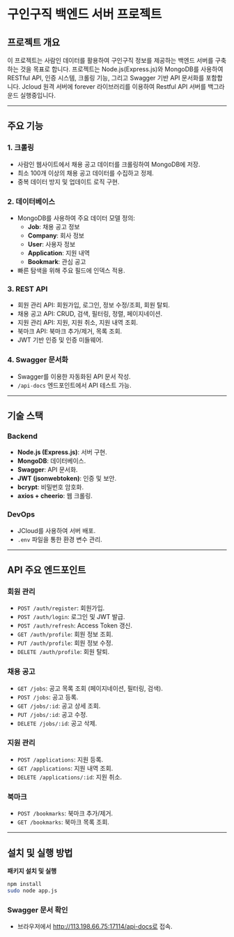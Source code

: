 # 구인구직 백엔드 서버 프로젝트

## 프로젝트 개요

이 프로젝트는 사람인 데이터를 활용하여 구인구직 정보를 제공하는 백엔드 서버를 구축하는 것을 목표로 합니다. 프로젝트는 Node.js(Express.js)와 MongoDB를 사용하여 RESTful API, 인증 시스템, 크롤링 기능, 그리고 Swagger 기반 API 문서화를 포함합니다. Jcloud 원격 서버에 forever 라이브러리를 이용하여 Restful API 서버를 백그라운드 실행중입니다.

---

## 주요 기능

### 1. **크롤링**
- 사람인 웹사이트에서 채용 공고 데이터를 크롤링하여 MongoDB에 저장.
- 최소 100개 이상의 채용 공고 데이터를 수집하고 정제.
- 중복 데이터 방지 및 업데이트 로직 구현.

### 2. **데이터베이스**
- MongoDB를 사용하여 주요 데이터 모델 정의:
  - **Job**: 채용 공고 정보
  - **Company**: 회사 정보
  - **User**: 사용자 정보
  - **Application**: 지원 내역
  - **Bookmark**: 관심 공고
- 빠른 탐색을 위해 주요 필드에 인덱스 적용.

### 3. **REST API**
- 회원 관리 API: 회원가입, 로그인, 정보 수정/조회, 회원 탈퇴.
- 채용 공고 API: CRUD, 검색, 필터링, 정렬, 페이지네이션.
- 지원 관리 API: 지원, 지원 취소, 지원 내역 조회.
- 북마크 API: 북마크 추가/제거, 목록 조회.
- JWT 기반 인증 및 인증 미들웨어.

### 4. **Swagger 문서화**
- Swagger를 이용한 자동화된 API 문서 작성.
- `/api-docs` 엔드포인트에서 API 테스트 가능.

---

## 기술 스택

### **Backend**
- **Node.js (Express.js)**: 서버 구현.
- **MongoDB**: 데이터베이스.
- **Swagger**: API 문서화.
- **JWT (jsonwebtoken)**: 인증 및 보안.
- **bcrypt**: 비밀번호 암호화.
- **axios + cheerio**: 웹 크롤링.

### **DevOps**
- JCloud를 사용하여 서버 배포.
- `.env` 파일을 통한 환경 변수 관리.

---

## API 주요 엔드포인트

### **회원 관리**
- `POST /auth/register`: 회원가입.
- `POST /auth/login`: 로그인 및 JWT 발급.
- `POST /auth/refresh`: Access Token 갱신.
- `GET /auth/profile`: 회원 정보 조회.
- `PUT /auth/profile`: 회원 정보 수정.
- `DELETE /auth/profile`: 회원 탈퇴.

### **채용 공고**
- `GET /jobs`: 공고 목록 조회 (페이지네이션, 필터링, 검색).
- `POST /jobs`: 공고 등록.
- `GET /jobs/:id`: 공고 상세 조회.
- `PUT /jobs/:id`: 공고 수정.
- `DELETE /jobs/:id`: 공고 삭제.

### **지원 관리**
- `POST /applications`: 지원 등록.
- `GET /applications`: 지원 내역 조회.
- `DELETE /applications/:id`: 지원 취소.

### **북마크**
- `POST /bookmarks`: 북마크 추가/제거.
- `GET /bookmarks`: 북마크 목록 조회.

---

## 설치 및 실행 방법

**패키지 설치 및 실행**
   ```bash
   npm install
   sudo node app.js
   ```
### Swagger 문서 확인

- 브라우저에서 http://113.198.66.75:17114/api-docs로 접속.